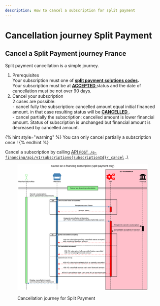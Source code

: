 ```yaml
---
description: How to cancel a subscription for split payment
---
```


# Cancellation journey Split Payment

## Cancel a Split Payment journey France

Split payment cancellation is a simple journey.

1. Prerequisites\
   Your subscription must one of [**split payment solutions codes**](../#e-financing-solution-codes)**.**\
   Your subscription must be at [**ACCEPTED** ](../e-financing-status-life-cycle.md)status and the date of cancellation must be not over 90 days.
2. Cancel your subscription\
   2 cases are possible:\
   \- cancel fully the subscription: cancelled amount equal initial financed amount. in that case resulting status will be [**CANCELLED** ](../e-financing-status-life-cycle.md). \
   \- cancel partially the subscription: cancelled amount is lower financial amount. Status of subscription is unchanged but financial amount is decreased by cancelled amount.&#x20;

{% hint style="warning" %}
You can only cancel partially a subscription once !
{% endhint %}

Cancel a subscription by calling [API `POST /e-financing/api/v1/subscriptions{subscriptionId}/_cancel`](broken-reference) **.**\


<div data-full-width="false">

<figure><img src="../../../.gitbook/assets/Cancel an e-financing subscrition (split payment only).png" alt=""><figcaption><p>Cancellation journey for Split Payment</p></figcaption></figure>

</div>
